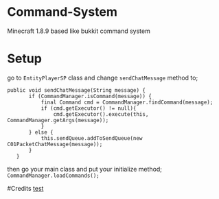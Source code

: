 # Command-System
Minecraft 1.8.9 based like bukkit command system

# Setup
go to ``EntityPlayerSP`` class and change ``sendChatMessage`` method to;
```
public void sendChatMessage(String message) {
	   if (CommandManager.isCommand(message)) {
		   final Command cmd = CommandManager.findCommand(message);
		   if (cmd.getExecutor() != null){
			   cmd.getExecutor().execute(this, CommandManager.getArgs(message));
		   }
	   } else {
		   this.sendQueue.addToSendQueue(new C01PacketChatMessage(message));
	   }
   }
   ```
   
   then go your main class and put your initialize method;
   ``
   CommandManager.loadCommands();
   ``
   
   #Credits
   [test](https://github.com/pandao/editor.md "Heading link")
   

